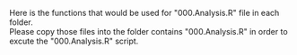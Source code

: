 Here is the functions that would be used for "000.Analysis.R" file in each folder.  
Please copy those files into the folder contains "000.Analysis.R" in order to excute the "000.Analysis.R" script.
